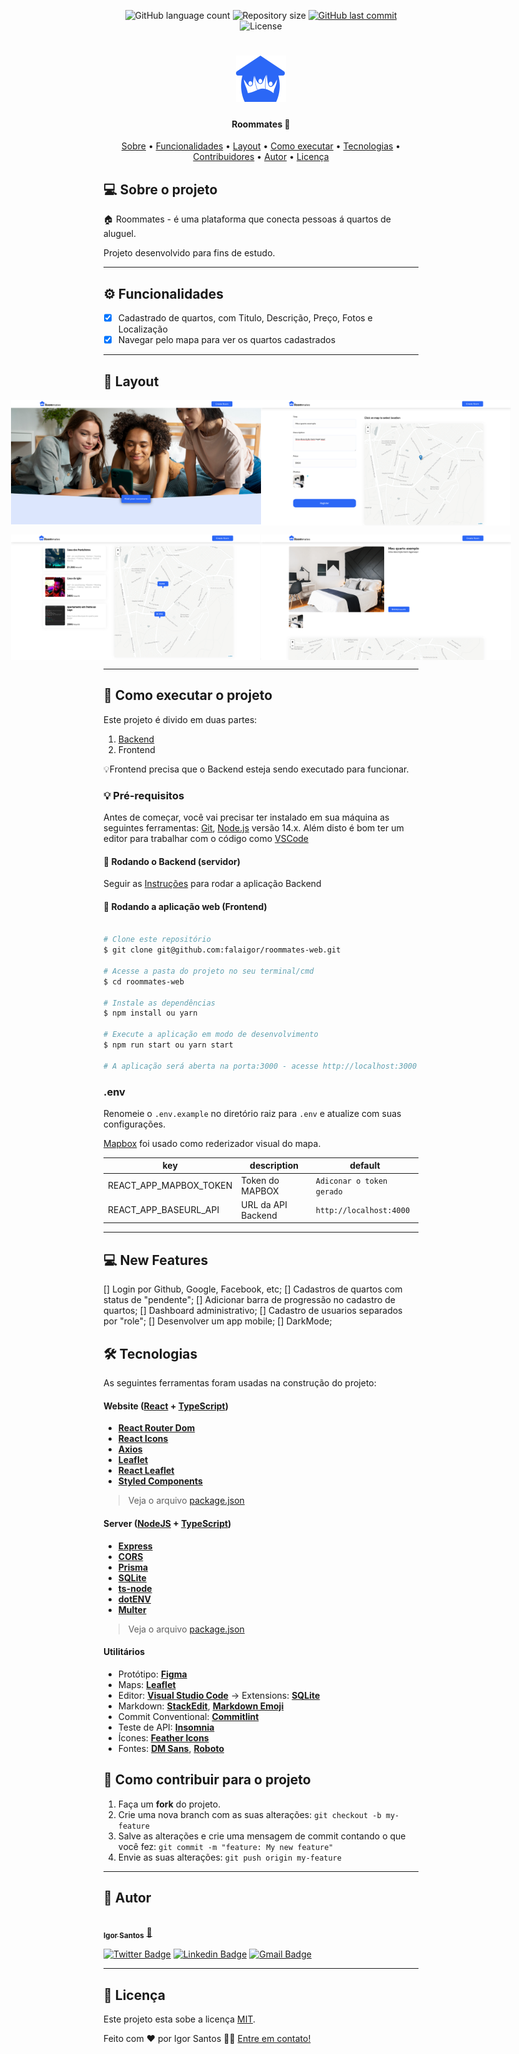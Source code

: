 <p align="center">
  <img alt="GitHub language count" src="https://img.shields.io/github/languages/count/falaigor/roommates-web?color=%2304D361">

  <img alt="Repository size" src="https://img.shields.io/github/repo-size/falaigor/roommates-web">
  
  <a href="https://github.com/tgmarinho/README-ecoleta/commits/master">
    <img alt="GitHub last commit" src="https://img.shields.io/github/last-commit/falaigor/roommates-web">
  </a>
    
  <img alt="License" src="https://img.shields.io/badge/license-MIT-brightgreen">
</p>
<h1 align="center">
    <img alt="Roommates" title="Roommates" src="./src/images/logo.svg" width="80px" />
</h1>

<h4 align="center"> 
	Roommates 🚧
</h4>

<p align="center">
 <a href="#-sobre-o-projeto">Sobre</a> •
 <a href="#-funcionalidades">Funcionalidades</a> •
 <a href="#-layout">Layout</a> • 
 <a href="#-como-executar-o-projeto">Como executar</a> • 
 <a href="#-tecnologias">Tecnologias</a> • 
 <a href="#-contribuidores">Contribuidores</a> • 
 <a href="#-autor">Autor</a> • 
 <a href="#user-content--licença">Licença</a>
</p>

## 💻 Sobre o projeto

🏠 Roommates - é uma plataforma que conecta pessoas á quartos de aluguel.

Projeto desenvolvido para fins de estudo.

---

## ⚙️ Funcionalidades

- [x] Cadastrado de quartos, com Titulo, Descrição, Preço, Fotos e Localização
- [x] Navegar pelo mapa para ver os quartos cadastrados

---

## 🎨 Layout

<p align="center" style="display: flex; align-items: flex-start; justify-content: center;">
  <img alt="Roommates" title="#Roommates" src="./src/images/image1.png" width="400px">
  <img alt="Roommates" title="#Roommates" src="./src/images/image2.png" width="400px">
</p>
<p align="center" style="display: flex; align-items: flex-start; justify-content: center;">
  <img alt="Roommates" title="#Roommates" src="./src/images/image3.png" width="400px">
  <img alt="Roommates" title="#Roommates" src="./src/images/image4.png" width="400px">
</p>

---

## 🚀 Como executar o projeto

Este projeto é divido em duas partes:

1. [Backend](https://github.com/falaigor/roommates-api/)
2. Frontend

💡Frontend precisa que o Backend esteja sendo executado para funcionar.

### 💡 Pré-requisitos

Antes de começar, você vai precisar ter instalado em sua máquina as seguintes ferramentas:
[Git](https://git-scm.com), [Node.js](https://nodejs.org/en/) versão 14.x.
Além disto é bom ter um editor para trabalhar com o código como [VSCode](https://code.visualstudio.com/)

#### 🎲 Rodando o Backend (servidor)

Seguir as [Instruções](https://github.com/falaigor/roommates-api/README.md) para rodar a aplicação Backend

#### 🧭 Rodando a aplicação web (Frontend)

```bash

# Clone este repositório
$ git clone git@github.com:falaigor/roommates-web.git

# Acesse a pasta do projeto no seu terminal/cmd
$ cd roommates-web

# Instale as dependências
$ npm install ou yarn

# Execute a aplicação em modo de desenvolvimento
$ npm run start ou yarn start

# A aplicação será aberta na porta:3000 - acesse http://localhost:3000

```

### .env

Renomeie o `.env.example` no diretório raiz para `.env` e atualize com suas configurações.

[Mapbox](https://www.mapbox.com) foi usado como rederizador visual do mapa.

| key                    | description        | default                   |
| ---------------------- | ------------------ | ------------------------- |
| REACT_APP_MAPBOX_TOKEN | Token do MAPBOX    | `Adiconar o token gerado` |
| REACT_APP_BASEURL_API  | URL da API Backend | `http://localhost:4000`   |

---

## 💻 New Features
[] Login por Github, Google, Facebook, etc;
[] Cadastros de quartos com status de "pendente";
[] Adicionar barra de progressão no cadastro de quartos;
[] Dashboard administrativo;
[] Cadastro de usuarios separados por "role";
[] Desenvolver um app mobile;
[] DarkMode;

## 🛠 Tecnologias

As seguintes ferramentas foram usadas na construção do projeto:

#### **Website** ([React](https://reactjs.org/) + [TypeScript](https://www.typescriptlang.org/))

- **[React Router Dom](https://github.com/ReactTraining/react-router/tree/master/packages/react-router-dom)**
- **[React Icons](https://react-icons.github.io/react-icons/)**
- **[Axios](https://github.com/axios/axios)**
- **[Leaflet](https://react-leaflet.js.org/en/)**
- **[React Leaflet](https://react-leaflet.js.org/)**
- **[Styled Components](https://styled-components.com)**

> Veja o arquivo [package.json](https://github.com/falaigor/roommates-web/blob/develop/package.json)

#### [](https://github.com/tgmarinho/Ecoleta#server-nodejs--typescript)**Server** ([NodeJS](https://nodejs.org/en/) + [TypeScript](https://www.typescriptlang.org/))

- **[Express](https://expressjs.com/)**
- **[CORS](https://expressjs.com/en/resources/middleware/cors.html)**
- **[Prisma](https://www.prisma.io)**
- **[SQLite](https://github.com/mapbox/node-sqlite3)**
- **[ts-node](https://github.com/TypeStrong/ts-node)**
- **[dotENV](https://github.com/motdotla/dotenv)**
- **[Multer](https://github.com/expressjs/multer)**

> Veja o arquivo [package.json](https://github.com/falaigor/roommates-api/blob/main/package.json)

#### [](https://github.com/tgmarinho/Ecoleta#utilit%C3%A1rios)**Utilitários**

- Protótipo: **[Figma](https://www.figma.com/)**
- Maps: **[Leaflet](https://react-leaflet.js.org/en/)**
- Editor: **[Visual Studio Code](https://code.visualstudio.com/)** → Extensions: **[SQLite](https://marketplace.visualstudio.com/items?itemName=alexcvzz.vscode-sqlite)**
- Markdown: **[StackEdit](https://stackedit.io/)**, **[Markdown Emoji](https://gist.github.com/rxaviers/7360908)**
- Commit Conventional: **[Commitlint](https://github.com/conventional-changelog/commitlint)**
- Teste de API: **[Insomnia](https://insomnia.rest/)**
- Ícones: **[Feather Icons](https://feathericons.com/)**
- Fontes: **[DM Sans](https://fonts.google.com/specimen/DM+Sans)**, **[Roboto](https://fonts.google.com/specimen/Roboto)**

## 💪 Como contribuir para o projeto

1. Faça um **fork** do projeto.
2. Crie uma nova branch com as suas alterações: `git checkout -b my-feature`
3. Salve as alterações e crie uma mensagem de commit contando o que você fez: `git commit -m "feature: My new feature"`
4. Envie as suas alterações: `git push origin my-feature`

---

## 🦸 Autor

<a href="https://www.linkedin.com/in/falaigor/">
 <img style="border-radius: 50%;" src="https://avatars.githubusercontent.com/u/40046196?v=4" width="100px;" alt=""/>
 <br />
 <sub><b>Igor Santos</b></sub></a> <a href="https://www.linkedin.com/in/falaigor/" title="Linkedin Igor Santos">🚀</a>
 <br />

[![Twitter Badge](https://img.shields.io/badge/-@falaigors-1ca0f1?style=flat-square&labelColor=1ca0f1&logo=twitter&logoColor=white&link=https://twitter.com/falaigors)](https://twitter.com/falaigors)
[![Linkedin Badge](https://img.shields.io/badge/-Igor-blue?style=flat-square&logo=Linkedin&logoColor=white&link=https://www.linkedin.com/in/falaigot/)](https://www.linkedin.com/in/falaigor/)
[![Gmail Badge](https://img.shields.io/badge/-falaigors@gmail.com-c14438?style=flat-square&logo=Gmail&logoColor=white&link=mailto:falaigors@gmail.com)](mailto:falaigors@gmail.com)

---

## 📝 Licença

Este projeto esta sobe a licença [MIT](./LICENSE).

Feito com ❤️ por Igor Santos 👋🏽 [Entre em contato!](https://www.linkedin.com/in/falaigor/)
